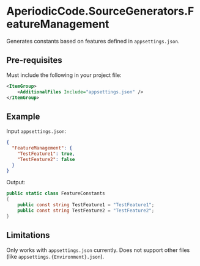 # AperiodicCode.SourceGenerators.FeatureManagement

Generates constants based on features defined in `appsettings.json`.

## Pre-requisites

Must include the following in your project file:

```xml
<ItemGroup>
    <AdditionalFiles Include="appsettings.json" />
</ItemGroup>
```

## Example

Input `appsettings.json`:

```json
{
  "FeatureManagement": {
    "TestFeature1": true,
    "TestFeature2": false
  }
}
```

Output:

```cs
public static class FeatureConstants
{
    public const string TestFeature1 = "TestFeature1";
    public const string TestFeature2 = "TestFeature2";
}
```

## Limitations

Only works with `appsettings.json` currently. Does not support other files (like `appsettings.{Environment}.json`).
